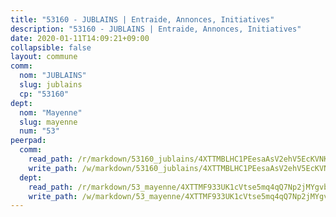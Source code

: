 ```yaml
---
title: "53160 - JUBLAINS | Entraide, Annonces, Initiatives"
description: "53160 - JUBLAINS | Entraide, Annonces, Initiatives"
date: 2020-01-11T14:09:21+09:00
collapsible: false
layout: commune
comm:
  nom: "JUBLAINS"
  slug: jublains
  cp: "53160"
dept:
  nom: "Mayenne"
  slug: mayenne
  num: "53"
peerpad:
  comm:
    read_path: /r/markdown/53160_jublains/4XTTMBLHC1PEesaAsV2ehV5EcKVNKYVm8LnbgWDvnYszEAKkR
    write_path: /w/markdown/53160_jublains/4XTTMBLHC1PEesaAsV2ehV5EcKVNKYVm8LnbgWDvnYszEAKkR-K3TgUDpVB3JRnMMiR1c1nseEa1UmRufpN3WFuMbiRenmYVmLqa2NkLQa4kR2taC3WQiJnd2RVCrbGx9rf8tg2rAfrq2KBqk8Tpdy17pnThzgsWwHgnDx9N2su5rnwLgD28MpFRzD
  dept:
    read_path: /r/markdown/53_mayenne/4XTTMF933UK1cVtse5mq4qQ7Np2jMYgvbp6qouY9MWyoeWY43
    write_path: /w/markdown/53_mayenne/4XTTMF933UK1cVtse5mq4qQ7Np2jMYgvbp6qouY9MWyoeWY43-K3TgUcgqTBNoSTxPqkZ94HV7ydPjBnvnBue9tEiK9jakhdXjxdo4Br4iK1oa2CDh4yEVWX1tFyjU9wvcKRuNLDocpAE5TJXkqSv2docSVtfLpqmkB6Zf1obqgGj7oAqY4ytCV5Es
---
```


